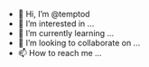 - 👋 Hi, I’m @temptod
- 👀 I’m interested in ...
- 🌱 I’m currently learning ...
- 💞️ I’m looking to collaborate on ...
- 📫 How to reach me ...

<!---
temptod/temptod is a ✨ special ✨ repository because its `README.md` (this file) appears on your GitHub profile.
You can click the Preview link to take a look at your changes.
--->
